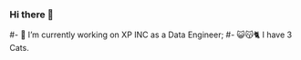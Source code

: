 ### Hi there 👋

#- 🔭 I’m currently working on XP INC as a Data Engineer;
#- 😺😽🐈 I have 3 Cats.

<!--
**GreyCosSil/GreyCosSil** is a ✨ _special_ ✨ repository because its `README.md` (this file) appears on your GitHub profile.

Here are some ideas to get you started:

- 🔭 I’m currently working on XP INC as a Data Engineer
- 🌱 I’m currently learning Kafka
- 👯 I’m looking to collaborate on ...
- 🤔 I’m looking for help with ...
- 💬 Ask me about ...
- 📫 How to reach me: ...
- 😄 Pronouns: ...
- ⚡ Fun fact: I have 3 Cats ❤️

